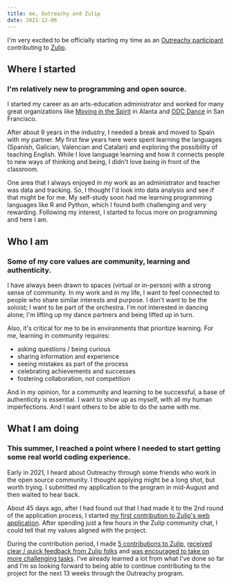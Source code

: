 ```yaml
---
title: me, Outreachy and Zulip
date: 2021-12-06
---
```


I'm very excited to be officially starting my time as an [Outreachy participant](https://www.outreachy.org/alums/2021-12/) contributing to [Zulip](https://zulip.com).

## Where I started
### I'm relatively new to programming and open source.
I started my career as an arts-education administrator and worked for many great organizations like [Moving in the Spirit](https://www.movinginthespirit.org/) in Alanta and [ODC Dance](https://odc.dance/) in San Francisco. 

After about 9 years in the industry, I needed a break and moved to Spain with my partner. My first few years here were spent learning the languages (Spanish, Galician, Valencian and Catalan) and exploring the possibility of teaching English. While I love language learning and how it connects people to new ways of thinking and being, I didn't love being in front of the classroom.

One area that I always enjoyed in my work as an administrator and teacher was data and tracking. So, I thought I'd look into data analysis and see if that might be for me. My self-study soon had me learning programming languages like R and Python, which I found both challenging and very rewarding. Following my interest, I started to focus more on programming and here I am.

## Who I am
### Some of my core values are community, learning and authenticity.

I have always been drawn to spaces (virtual or in-person) with a strong sense of community. In my work and in my life, I want to feel connected to people who share similar interests and purpose. I don't want to be the soloist; I want to be part of the orchestra. I'm not interested in dancing alone; I'm lifting up my dance partners and being lifted up in turn.

Also, it's critical for me to be in environments that prioritize learning. For me, learning in community requires:
* asking questions / being curious
* sharing information and experience
* seeing mistakes as part of the process
* celebrating achievements and successes
* fostering collaboration, not competition

And in my opinion, for a community and learning to be successful, a base of authenticity is essential. I want to show up as myself, with all my human imperfections. And I want others to be able to do the same with me.

## What I am doing
### This summer, I reached a point where I needed to start getting some real world coding experience.
Early in 2021, I heard about Outreachy through some friends who work in the open source community. I thought applying might be a long shot, but worth trying. I submitted my application to the program in mid-August and then waited to hear back.

About 45 days ago, after I had found out that I had made it to the 2nd round of the application process, I started [my first contribution to Zulip's web application](https://github.com/zulip/zulip/pull/19975). After spending just a few hours in the Zulip community chat, I could tell that my values aligned with the project.

During the contribution period, I made [5 contributions to Zulip](https://github.com/zulip/zulip/pull/20123), [received clear / quick feedback from Zulip folks](https://github.com/zulip/zulip/pull/20056) and [was encouraged to take on more challenging tasks](https://github.com/zulip/zulip/pull/20070). I've already learned a lot from what I've done so far and I'm so looking forward to being able to continue contributing to the project for the next 13 weeks through the Outreachy program.